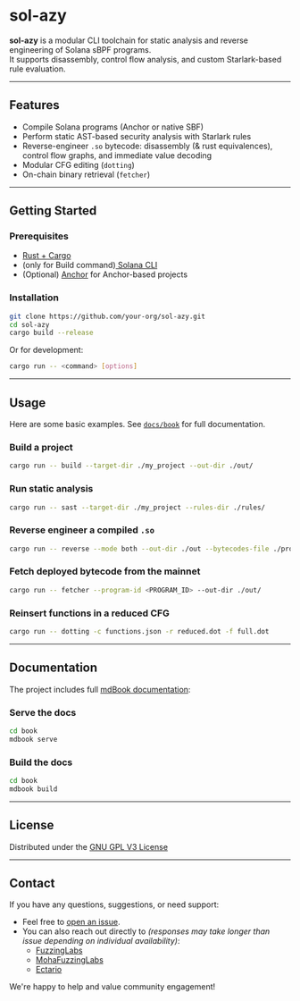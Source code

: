 # sol-azy

**sol-azy** is a modular CLI toolchain for static analysis and reverse engineering of Solana sBPF programs.  
It supports disassembly, control flow analysis, and custom Starlark-based rule evaluation.

---

## Features

- Compile Solana programs (Anchor or native SBF)
- Perform static AST-based security analysis with Starlark rules
- Reverse-engineer `.so` bytecode: disassembly (& rust equivalences), control flow graphs, and immediate value decoding
- Modular CFG editing (`dotting`)
- On-chain binary retrieval (`fetcher`)

---

## Getting Started

### Prerequisites

- [Rust + Cargo](https://www.rust-lang.org/tools/install)
- (only for Build command)[ Solana CLI](https://docs.solana.com/cli/install-solana-cli-tools)
- (Optional) [Anchor](https://www.anchor-lang.com/) for Anchor-based projects

### Installation

```bash
git clone https://github.com/your-org/sol-azy.git
cd sol-azy
cargo build --release
````

Or for development:

```bash
cargo run -- <command> [options]
```

---

## Usage

Here are some basic examples. See [`docs/book`](docs/book) for full documentation.

### Build a project

```bash
cargo run -- build --target-dir ./my_project --out-dir ./out/
```

### Run static analysis

```bash
cargo run -- sast --target-dir ./my_project --rules-dir ./rules/
```

### Reverse engineer a compiled `.so`

```bash
cargo run -- reverse --mode both --out-dir ./out --bytecodes-file ./program.so --labeling --reduced
```

### Fetch deployed bytecode from the mainnet

```bash
cargo run -- fetcher --program-id <PROGRAM_ID> --out-dir ./out/
```

### Reinsert functions in a reduced CFG

```bash
cargo run -- dotting -c functions.json -r reduced.dot -f full.dot
```

---

## Documentation

The project includes full [mdBook documentation](https://github.com/FuzzingLabs/sol-azy/tree/master/docs):

### Serve the docs

```bash
cd book
mdbook serve
```

### Build the docs

```bash
cd book
mdbook build
```

---

## License

Distributed under the [GNU GPL V3 License](./LICENSE)

---

## Contact

If you have any questions, suggestions, or need support:

- Feel free to [open an issue](https://github.com/FuzzingLabs/sol-azy/issues).
- You can also reach out directly to _(responses may take longer than issue depending on individual availability)_:
    - [FuzzingLabs](https://x.com/FuzzingLabs)
    - [MohaFuzzingLabs](https://github.com/MohaFuzzingLabs)
    - [Ectario](https://x.com/Ectari0)

We're happy to help and value community engagement!